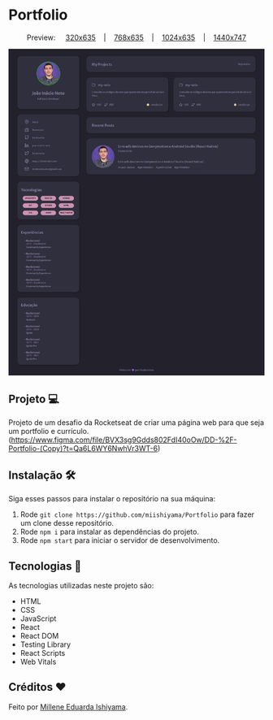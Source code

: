 # Portfolio

<p align="center">
  Preview:
    &nbsp;&nbsp;&nbsp;
  <a href="./preview/320x635/Portfolio-320x635.png">320x635</a>
    &nbsp;&nbsp;&nbsp;|&nbsp;&nbsp;&nbsp;
  <a href="./preview/768x635/Portfolio-768x635.png">768x635</a>
    &nbsp;&nbsp;&nbsp;|&nbsp;&nbsp;&nbsp;
  <a href="./preview/1024x635/Portfolio-1024x635.png">1024x635</a>
    &nbsp;&nbsp;&nbsp;|&nbsp;&nbsp;&nbsp;
  <a href="./preview/1440x747/Portfolio-1440x747.png">1440x747</a>
</p>

![preview](./preview/1440x747/Portfolio-1440x747.png)

## Projeto 💻
Projeto de um desafio da Rocketseat de criar uma página web para que seja um portfolio e currículo. <br>
(https://www.figma.com/file/BVX3sg9Gdds802FdI40oOw/DD-%2F-Portfolio-(Copy)?t=Qa6L6WY6NwhVr3WT-6)

## Instalação 🛠
Siga esses passos para instalar o repositório na sua máquina:
1. Rode `git clone https://github.com/miishiyama/Portfolio` para fazer um clone desse repositório.
2. Rode `npm i` para instalar as dependências do projeto.
3. Rode `npm start` para iniciar o servidor de desenvolvimento.

## Tecnologias 🚀
As tecnologias utilizadas neste projeto são:
- HTML
- CSS
- JavaScript
- React
- React DOM
- Testing Library
- React Scripts
- Web Vitals

## Créditos ❤️
Feito por [Millene Eduarda Ishiyama](https://github.com/miishiyama/).
